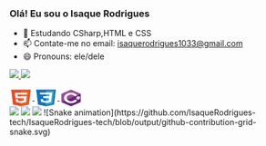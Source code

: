 ### Olá! Eu sou o Isaque Rodrigues


- 🌱 Estudando CSharp,HTML e CSS
- 📫 Contate-me no email: isaquerodrigues1033@gmail.com
- 😄 Pronouns: ele/dele
 <div>
  <a href="https://github.com/IsaqueRodrigues-tech">
  <img height="150em" src="https://github-readme-stats.vercel.app/api?username=IsaqueRodrigues-tech&show_icons=true&theme=dark&include_all_commits=true&count_private=true"/>
  <img height="150em" src="https://github-readme-stats.vercel.app/api/top-langs/?username=IsaqueRodrigues-tech&layout=compact&langs_count=7&theme=dark"/>
</div>

  <div style="display: inline_block"><br>
  <img align="center" alt="Isaque-HTML" height="30" width="40" src="https://raw.githubusercontent.com/devicons/devicon/master/icons/html5/html5-original.svg">
  <img align="center" alt="Isaque-CSS" height="30" width="40" src="https://raw.githubusercontent.com/devicons/devicon/master/icons/css3/css3-original.svg">
  <img align="center" alt="Isaque-Csharp" height="30" width="40" src="https://raw.githubusercontent.com/devicons/devicon/master/icons/csharp/csharp-original.svg">
 
</div>

<div>
  <a href="https://www.linkedin.com/in/isaque-rodrigues-a81170b2" target="_blank"><img src="https://img.shields.io/badge/-LinkedIn-%230077B5?style=for-the-badge&logo=linkedin&logoColor=white" target="_blank"></a>
  <a href = "mailto:isaquerodrigues1033@gmail.com"><img src="https://img.shields.io/badge/-Gmail-%23333?style=for-the-badge&logo=gmail&logoColor=white" target="_blank"></a>
  <a href="https://twitter.com/I_Rodrigues_S"><img src="https://img.shields.io/badge/Twitter-1DA1F2?style=for-the-badge&logo=twitter&logoColor=white"></a>
  <a>![Snake animation](https://github.com/IsaqueRodrigues-tech/IsaqueRodrigues-tech/blob/output/github-contribution-grid-snake.svg)</a>
 </div>

